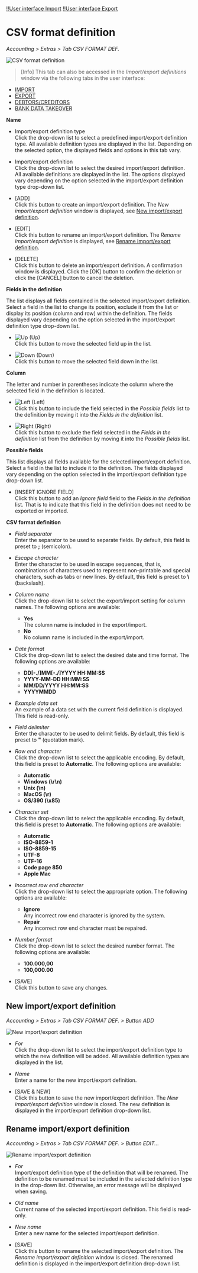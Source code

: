 [!!User interface Import](./03a_Import.md)
[!!User interface Export](./03b_Export.md)

# CSV format definition

*Accounting > Extras > Tab CSV FORMAT DEF.*

![CSV format definition](../../Assets/Screenshots/RetailSuiteAccounting/Extras/CSVFormatDef/CSVFormatDef.png "[CSV format definition]")

> [Info] This tab can also be accessed in the *Import/export definitions* window via the following tabs in the user interface:
- [IMPORT](./03a_Import.md#import/export-definitions)
- [EXPORT](./03b_Export.md#import/export-definitions)
- [DEBTORS/CREDITORS](./02a_DebtorsCreditors.md#import/export-definitions)
- [BANK DATA TAKEOVER](./01_Header.md#import/export-definitions)

**Name**

- Import/export definition type  
    Click the drop-down list to select a predefined import/export definition type. All available definition types are displayed in the list. Depending on the selected option, the displayed fields and options in this tab vary.

- Import/export definition  
    Click the drop-down list to select the desired import/export definition. All available definitions are displayed in the list. The options displayed vary depending on the option selected in the import/export definition type drop-down list.

- [ADD]  
    Click this button to create an import/export definition. The *New import/export definition* window is displayed, see [New import/export definition](#new-import/export-definition).

- [EDIT]  
    Click this button to rename an import/export definition. The *Rename import/export definition* is displayed, see [Rename import/export definition](#rename-import/export-definition).

- [DELETE]  
    Click this button to delete an import/export definition. A confirmation window is displayed. Click the [OK] button to confirm the deletion or click the [CANCEL] button to cancel the deletion.


**Fields in the definition**  

The list displays all fields contained in the selected import/export definition. Select a field in the list to change its position, exclude it from the list or display its position (column and row) within the definition. The fields displayed vary depending on the option selected in the import/export definition type drop-down list.

- ![Up](../../Assets/Icons/ArrowUp.png "[Up]") (Up)  
    Click this button to move the selected field up in the list.

- ![Down](../../Assets/Icons/ArrowDown.png "[Down]") (Down)  
    Click this button to move the selected field down in the list.


**Column**  

The letter and number in parentheses indicate the column where the selected field in the definition is located.

- ![Left](../../Assets/Icons/ArrowLeft.png "[Left]") (Left)  
    Click this button to include the field selected in the *Possible fields* list to the definition by moving it into the *Fields in the definition* list.

- ![Right](../../Assets/Icons/ArrowRight.png "[Right]") (Right)  
    Click this button to exclude the field selected in the *Fields in the definition* list from the definition by moving it into the *Possible fields* list.


**Possible fields**  

This list displays all fields available for the selected import/export definition. Select a field in the list to include it to the definition. The fields displayed vary depending on the option selected in the import/export definition type drop-down list.

- [INSERT IGNORE FIELD]  
    Click this button to add an *Ignore field* field to the *Fields in the definition* list. That is to indicate that this field in the definition does not need to be exported or imported.


**CSV format definition**

- *Field separator*  
    Enter the separator to be used to separate fields. By default, this field is preset to **;** (semicolon).

- *Escape character*  
    Enter the character to be used in escape sequences, that is, combinations of characters used to represent non-printable and special characters, such as tabs or new lines. By default, this field is preset to **\\** (backslash).

- *Column name*  
    Click the drop-down list to select the export/import setting for column names. The following options are available:
    - **Yes**   
        The column name is included in the export/import.
    - **No**   
        No column name is included in the export/import.

- *Date format*  
    Click the drop-down list to select the desired date and time format. The following options are available:
    - **DD[-./]MM[-./]YYYY HH:MM:SS**   
    - **YYYY-MM-DD HH:MM:SS**   
    - **MM/DD/YYYY HH:MM:SS**   
    - **YYYYMMDD**   

- *Example data set*  
    An example of a data set with the current field definition is displayed. This field is read-only.

- *Field delimiter*  
    Enter the character to be used to delimit fields. By default, this field is preset to **"** (quotation mark).

- *Row end character*  
    Click the drop-down list to select the applicable encoding. By default, this field is preset to **Automatic**. The following options are available:
    - **Automatic**   
    - **Windows (\r\n)**   
    - **Unix (\n)**   
    - **MacOS (\r)**  
    - **OS/390 (\x85)**

- *Character set*  
    Click the drop-down list to select the applicable encoding. By default, this field is preset to **Automatic**. The following options are available:
    - **Automatic**   
    - **ISO-8859-1**   
    - **ISO-8859-15**   
    - **UTF-8**  
    - **UTF-16**
    - **Code page 850**  
    - **Apple Mac**

- *Incorrect row end character*  
    Click the drop-down list to select the appropriate option. The following options are available:
    - **Ignore**   
        Any incorrect row end character is ignored by the system.
    - **Repair**   
        Any incorrect row end character must be repaired.

- *Number format*  
    Click the drop-down list to select the desired number format. The following options are available:
    - **100.000,00**   
    - **100,000.00**

- [SAVE]  
    Click this button to save any changes.



## New import/export definition  

*Accounting > Extras > Tab CSV FORMAT DEF. > Button ADD*

![New import/export definition](../../Assets/Screenshots/RetailSuiteAccounting/Extras/Import/NewImportExportDefinitionKdLf.png "[New import/export definition]")

- *For*  
    Click the drop-down list to select the import/export definition type to which the new definition will be added. All available definition types are displayed in the list.  

- *Name*  
    Enter a name for the new import/export definition.

- [SAVE & NEW]  
    Click this button to save the new import/export definition. The *New import/export definition* window is closed. The new definition is displayed in the import/export definition drop-down list.  



## Rename import/export definition  

*Accounting > Extras > Tab CSV FORMAT DEF. > Button EDIT...*

![Rename import/export definition](../../Assets/Screenshots/RetailSuiteAccounting/Extras/Import/RenameImportExportDefinitionKdLf.png "[Rename import/export definition]")

- *For*  
    Import/export definition type of the definition that will be renamed. The definition to be renamed must be included in the selected definition type in the drop-down list. Otherwise, an error message will be displayed when saving.

- *Old name*  
    Current name of the selected import/export definition. This field is read-only.

- *New name*  
    Enter a new name for the selected import/export definition.

- [SAVE]  
    Click this button to rename the selected import/export definition. The *Rename import/export definition* window is closed. The renamed definition is displayed in the import/export definition drop-down list.
